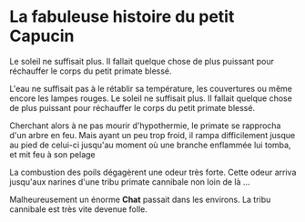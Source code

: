 # La fabuleuse histoire du petit Capucin
Le soleil ne suffisait plus. Il fallait quelque chose de plus puissant pour réchauffer le corps du petit primate blessé.

L'eau ne suffisait pas à le rétablir sa température, les couvertures ou même encore les lampes rouges.
Le soleil ne suffisait plus. Il fallait quelque chose de plus puissant pour réchauffer le corps du petit primate blessé. 

Cherchant alors à ne pas mourir d'hypothermie, le primate se rapprocha d'un arbre en feu. Mais ayant un peu trop froid, il rampa difficilement jusque au pied de celui-ci jusqu'au moment où une branche enflammée lui tomba, et mit feu à son pelage

La combustion des poils dégagèrent une odeur très forte.
Cette odeur arriva jusqu'aux narines d'une tribu primate cannibale non loin de là ...

Malheureusement un énorme **Chat** passait dans les environs. La tribu cannibale est très vite devenue folle.  
